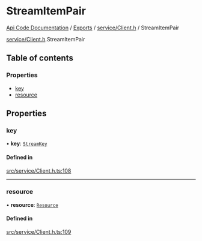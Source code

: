 # StreamItemPair
 
[Api Code Documentation](../README.md) / [Exports](../modules.md) / [service/Client.h](../modules/service_Client_h.md) / StreamItemPair

[service/Client.h](../modules/service_Client_h.md).StreamItemPair

## Table of contents

### Properties

- [key](service_Client_h.StreamItemPair.md#key)
- [resource](service_Client_h.StreamItemPair.md#resource)

## Properties

### key

• **key**: [`StreamKey`](../modules/service_Client_h.md#streamkey)

#### Defined in

[src/service/Client.h.ts:108](https://github.com/openkfw/TruBudget/blob/648f2bb/api/src/service/Client.h.ts#L108)

___

### resource

• **resource**: [`Resource`](service_Client_h.Resource.md)

#### Defined in

[src/service/Client.h.ts:109](https://github.com/openkfw/TruBudget/blob/648f2bb/api/src/service/Client.h.ts#L109)

